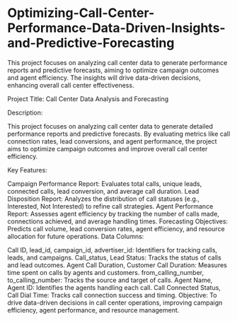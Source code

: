# Optimizing-Call-Center-Performance-Data-Driven-Insights-and-Predictive-Forecasting
This project focuses on analyzing call center data to generate performance reports and predictive forecasts, aiming to optimize campaign outcomes and agent efficiency. The insights will drive data-driven decisions, enhancing overall call center effectiveness.

Project Title: Call Center Data Analysis and Forecasting

Description:

This project focuses on analyzing call center data to generate detailed performance reports and predictive forecasts. By evaluating metrics like call connection rates, lead conversions, and agent performance, the project aims to optimize campaign outcomes and improve overall call center efficiency.

Key Features:

Campaign Performance Report: Evaluates total calls, unique leads, connected calls, lead conversion, and average call duration.
Lead Disposition Report: Analyzes the distribution of call statuses (e.g., Interested, Not Interested) to refine call strategies.
Agent Performance Report: Assesses agent efficiency by tracking the number of calls made, connections achieved, and average handling times.
Forecasting Objectives: Predicts call volume, lead conversion rates, agent efficiency, and resource allocation for future operations.
Data Columns:

Call ID, lead_id, campaign_id, advertiser_id: Identifiers for tracking calls, leads, and campaigns.
Call_status, Lead Status: Tracks the status of calls and lead outcomes.
Agent Call Duration, Customer Call Duration: Measures time spent on calls by agents and customers.
from_calling_number, to_calling_number: Tracks the source and target of calls.
Agent Name, Agent ID: Identifies the agents handling each call.
Call Connected Status, Call Dial Time: Tracks call connection success and timing.
Objective:
To drive data-driven decisions in call center operations, improving campaign efficiency, agent performance, and resource management.
